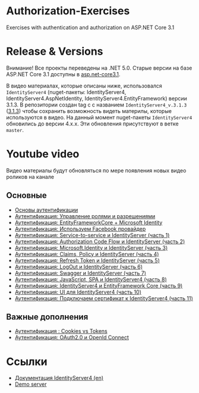 # Authorization-Exercises
Exercises with authentication and authorization on ASP.NET Core 3.1

# Release & Versions
Внимание! Все проекты переведены на .NET 5.0. Старые версии на базе ASP.NET Core 3.1 доступны в [asp.net-core3.1](https://github.com/Calabonga/Authorization-Exercises/tree/asp.net-core3.1). 

В видео материалах, которые описаны ниже, использовался `IdentityServer4` (nuget-пакеты: IdentityServer4, IdentityServer4.AspNetIdentity, IdentityServer4.EntityFramework) версии 3.1.3. В репозитории создан tag с с названием `IdentityServer4_v.3.1.3` ([3.1.3](https://github.com/Calabonga/Authorization-Exercises/tree/IdentityServer4_v.3.1.3)) чтобы сохранить возможность видеть материлы, которые используются в видео. На данный момент nuget-пакеты `IdentityServer4` обновились до версии 4.х.х. Эти обновления присутствуют в ветке `master`.

# Youtube video
Видео материалы будут обновляться по мере появления новых видео роликов на канале

## Основные
- [Основы аутентификации](https://youtu.be/PWuAdZrt3Os?list=PLIB8be7sunXPUwvh_kvow81lqXvU8mTu-)
- [Аутентификация: Управление ролями и разрешениями](https://youtu.be/XA2s42nkO5E?list=PLIB8be7sunXPUwvh_kvow81lqXvU8mTu-)
- [Аутентификация: EntityFrameworkCore + Microsoft Identity](https://youtu.be/e1sgY_luuVs?list=PLIB8be7sunXPUwvh_kvow81lqXvU8mTu-)
- [Аутентификация: Используем Facebook провайдер](https://youtu.be/mAAJD5-7GYc?list=PLIB8be7sunXPUwvh_kvow81lqXvU8mTu-)
- [Аутентификация: Service-to-service и IdentityServer (часть 1)](https://youtu.be/HrxGqOhpvbw?list=PLIB8be7sunXPUwvh_kvow81lqXvU8mTu-)
- [Аутентификация: Authorization Code Flow и IdentityServer (часть 2)](https://youtu.be/FL41bGZlvVs?list=PLIB8be7sunXPUwvh_kvow81lqXvU8mTu-)
- [Аутентификация: Microsoft.Identity и IdentityServer (часть 3)](https://youtu.be/u89qWQGdlBY?list=PLIB8be7sunXPUwvh_kvow81lqXvU8mTu-)
- [Аутентификация: Claims, Policy и IdentityServer (часть 4)](https://youtu.be/iNx7IrTiDVo?list=PLIB8be7sunXPUwvh_kvow81lqXvU8mTu-)
- [Аутентификация: Refresh Token и IdentityServer (часть 5)](https://youtu.be/waWewZlOA1A?list=PLIB8be7sunXPUwvh_kvow81lqXvU8mTu-)
- [Аутентификация: LogOut и IdentityServer (часть 6)](https://youtu.be/xleP6mQfgXY?list=PLIB8be7sunXPUwvh_kvow81lqXvU8mTu-)
- [Аутентификация: Swagger и IdentityServer (часть 7)](https://youtu.be/O5uWDfC5-X4?list=PLIB8be7sunXPUwvh_kvow81lqXvU8mTu-)
- [Аутентификация: JavaScript, SPA и IdentityServer4 (часть 8)](https://youtu.be/VQRvlBbOgko?list=PLIB8be7sunXPUwvh_kvow81lqXvU8mTu-)
- [Аутентификация: IdentityServer4 и EntityFramework Core (часть 9)](https://youtu.be/2IfRQmohWeI?list=PLIB8be7sunXPUwvh_kvow81lqXvU8mTu-)
- [Аутентификация: UI для IdentityServer4 (часть 10)](https://youtu.be/c-RzSnm-HtQ?list=PLIB8be7sunXPUwvh_kvow81lqXvU8mTu-)
- [Аутентификация: Подключаем сертификат к IdentityServer4 (часть 11)](https://youtu.be/reFh982o7lU?list=PLIB8be7sunXPUwvh_kvow81lqXvU8mTu-)

## Важные дополнения

- [Аутентификация : Cookies vs Tokens](https://youtu.be/9eNLMqLraU0?list=PLIB8be7sunXPUwvh_kvow81lqXvU8mTu-)
- [Аутентификация: OAuth2.0 и OpenId Connect](https://youtu.be/kHL-zwEuSQo?list=PLIB8be7sunXPUwvh_kvow81lqXvU8mTu-)

# Ссылки

- [Документация IdentityServer4 (en)](https://identityserver4.readthedocs.io/)
- [Demo server](https://demo.identityserver.io)
